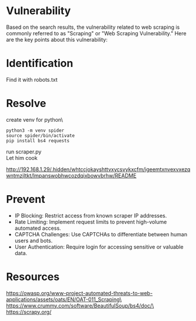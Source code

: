 # Vulnerability

Based on the search results, the vulnerability related to web scraping is commonly referred to as "Scraping" or "Web Scraping Vulnerability." Here are the key points about this vulnerability:

# Identification

Find it with robots.txt

# Resolve

create venv for python\

```
python3 -m venv spider
source spider/bin/activate
pip install bs4 requests
```

run scraper.py\
Let him cook

http://192.168.1.29/.hidden/whtccjokayshttvxycsvykxcfm/igeemtxnvexvxezqwntmzjltkt/lmpanswobhwcozdqixbowvbrhw/README

# Prevent

- IP Blocking: Restrict access from known scraper IP addresses.
- Rate Limiting: Implement request limits to prevent high-volume automated access.
- CAPTCHA Challenges: Use CAPTCHAs to differentiate between human users and bots.
- User Authentication: Require login for accessing sensitive or valuable data.

# Resources

https://owasp.org/www-project-automated-threats-to-web-applications/assets/oats/EN/OAT-011_Scraping\
https://www.crummy.com/software/BeautifulSoup/bs4/doc/\
https://scrapy.org/
